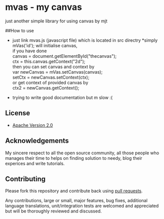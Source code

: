 # mvas - my canvas
just another simple library for using canvas by mjt<br/>

##How to use
* just link mvas.js (javascript file) which is located in src directry
*simply mVas('id'); will initialise canvas,<br/>
if you have done<br/>
	canvas = document.getElementById("thecanvas");<br/>
	ctx = this.canvas.getContext("2d");<br/>
then you can set canvas and context by<br/>
	var newCanvas = mVas.setCanvas(canvas);<br/>
	setCtx = newCanvas.setContext(ctx);<br/>
or get context of provided canvas by<br/>
	ctx2 = newCanvas.getContext();<br/>

* trying to write good documentation but m slow :(

## License

* [Apache Version 2.0](http://www.apache.org/licenses/LICENSE-2.0.html)

## Acknowledgements

My sincere respect to all the open source community, all those people who manages their time to helps on finding solution to needy, blog their experices and write tutorials.

## Contributing

Please fork this repository and contribute back using
[pull requests](https://github.com/emp3ror/mvas/pulls).

Any contributions, large or small, major features, bug fixes, additional
language translations, unit/integration tests are welcomed and appreciated
but will be thoroughly reviewed and discussed.
